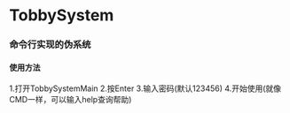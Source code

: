 # TobbySystem
### 命令行实现的伪系统

#### 使用方法
1.打开TobbySystemMain
2.按Enter
3.输入密码(默认123456)
4.开始使用(就像CMD一样，可以输入help查询帮助)

